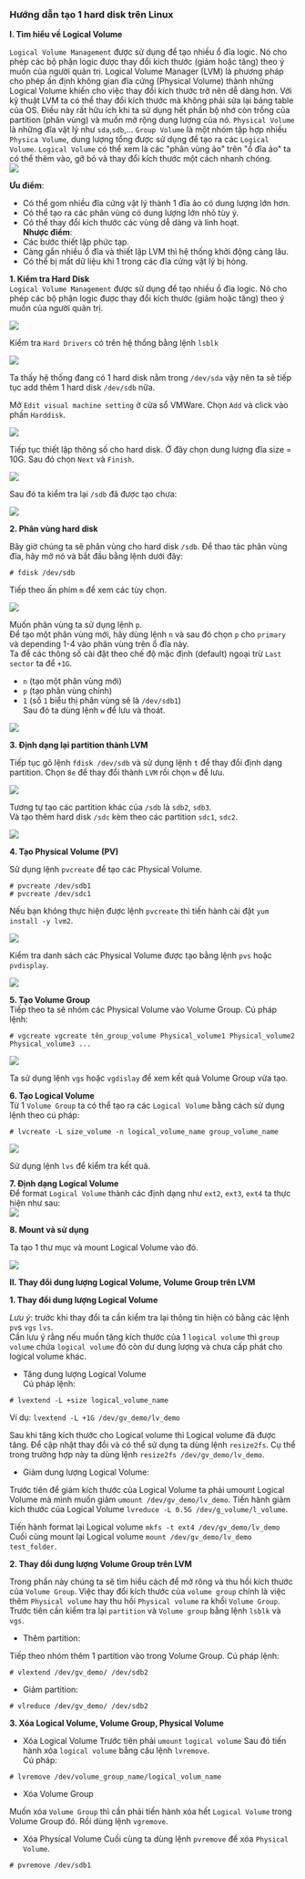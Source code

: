 ### Hướng dẫn tạo 1 hard disk trên Linux  

**I. Tìm hiểu về Logical Volume**  

`Logical Volume Management` được sử dụng để tạo nhiều ổ đĩa logic. Nó cho phép các bộ phận logic được thay đổi kích thước (giảm hoặc tăng) theo ý muốn của người quản trị. 
Logical Volume Manager (LVM) là phương pháp cho phép ấn định không gian đĩa cứng (Physical Volume) thành những Logical Volume khiến cho việc thay đổi kích thước trở nên dễ dàng hơn. Với kỹ thuật LVM ta có thể thay đổi kích thước mà không phải sửa lại bảng table của OS. Điều này rất hữu ích khi ta sử dụng hết phần bộ nhớ còn trống của partition (phân vùng) và muốn mở rộng dung lượng của nó. `Physical Volume` là những đĩa vật lý như `sda`,`sdb`,... `Group Volume` là một nhóm tập hợp nhiều `Physica Volume`, dung lượng tổng được sử dụng để tạo ra các `Logical Volume`. `Logical Volume` có thể xem là các "phân vùng ảo" trên "ổ đĩa ảo" ta có thể thêm vào, gỡ bỏ và thay đổi kích thước một cách nhanh chóng.  
<img src="https://i.imgur.com/sotY3mn.png">
  
**Ưu điểm**:  
- Có thể gom nhiều đĩa cứng vật lý thành 1 đĩa ảo có dung lượng lớn hơn.
- Có thể tạo ra các phân vùng có dung lượng lớn nhỏ tùy ý.  
- Có thể thay đổi kích thước các vùng dễ dàng và linh hoạt.  
**Nhược điểm**:  
- Các bước thiết lập phức tạp.  
- Càng gắn nhiều ổ đĩa và thiết lập LVM thì hệ thống khởi động càng lâu.  
- Có thể bị mất dữ liệu khi 1 trong các đĩa cứng vật lý bị hỏng.  


**1. Kiểm tra Hard Disk**  
`Logical Volume Management` được sử dụng để tạo nhiều ổ đĩa logic. Nó cho phép các bộ phận logic được thay đổi kích thước (giảm hoặc tăng) theo ý muốn của người quản trị.  

<img src="https://i.imgur.com/fNCFJRO.png">

Kiểm tra `Hard Drivers` có trên hệ thống bằng lệnh `lsblk`   

<img src="https://i.imgur.com/eUhBMre.png">

Ta thấy hệ thống đang có 1 hard disk nằm trong `/dev/sda` vậy nên ta sẽ tiếp tục add thêm 1 hard disk `/dev/sdb` nữa.  

Mở `Edit visual machine setting` ở cửa sổ VMWare. Chọn `Add` và click vào phần `Harddisk`.  

<img src="https://i.imgur.com/MTi0zij.png">  

Tiếp tục thiết lập thông số cho hard disk. Ở đây chọn dung lượng đĩa size = 10G. Sau đó chọn `Next` và `Finish`.  

<img src="https://i.imgur.com/mK6xhmO.png">

Sau đó ta kiểm tra lại `/sdb` đã được tạo chưa:

<img src="https://i.imgur.com/zttgS3i.png">  

**2. Phân vùng hard disk**  

Bây giờ chúng ta sẽ phân vùng cho hard disk `/sdb`. Để thao tác phân vùng đĩa, hãy mở nó và bắt đầu bằng lệnh dưới đây:   
```
# fdisk /dev/sdb
```
Tiếp theo ấn phím `m` để xem các tùy chọn.  

<img src="https://i.imgur.com/EdnlHLf.png">

Muốn phân vùng ta sử dụng lệnh `p`.   
Để tạo một phân vùng mới, hãy dùng lệnh `n` và sau đó chọn `p` cho `primary` và depending 1-4 vào phân vùng trên ổ đĩa này.  
Ta để các thông số cài đặt theo chế độ mặc định (default) ngoại trừ `Last sector` ta để `+1G`.  
- `n` (tạo một phân vùng mới)  
- `p` (tạo phân vùng chính)  
- `1` (số `1` biểu thị phân vùng sẽ là `/dev/sdb1`)  
Sau đó ta dùng lệnh `w` để lưu và thoát.

<img src="https://i.imgur.com/BWszzba.png">

**3. Định dạng lại partition thành LVM**  

 Tiếp tục gõ lệnh `fdisk /dev/sdb` và sử dụng lệnh `t` để thay đổi định dạng partition. Chọn `8e` để thay đổi thành `LVM` rồi chọn `w` để lưu.  

<img src="https://i.imgur.com/ejguw40.png">

Tương tự tạo các partition khác của `/sdb` là `sdb2`, `sdb3`.  
Và tạo thêm hard disk `/sdc` kèm theo các partition `sdc1`, `sdc2`.

<img src="https://i.imgur.com/qiUVPL4.png">  

**4. Tạo Physical Volume (PV)**  

Sử dụng lệnh `pvcreate` để tạo các Physical Volume.
```
# pvcreate /dev/sdb1
# pvcreate /dev/sdc1
```
Nếu bạn không thực hiện được lệnh `pvcreate` thì tiến hành cài đặt `yum install -y lvm2`.  

<img src="https://i.imgur.com/cJtwF5v.png">

Kiểm tra danh sách các Physical Volume được tạo bằng lệnh `pvs` hoặc `pvdisplay`.  

<img src="https://i.imgur.com/M3uJaFj.png">

**5. Tạo Volume Group**  
Tiếp theo ta sẽ nhóm các Physical Volume vào Volume Group. Cú pháp lệnh:  
```
# vgcreate vgcreate tên_group_volume Physical_volume1 Physical_volume2 Physical_volume3 ...
```
<img src="https://i.imgur.com/wDY1I6x.png">

Ta sử dụng lệnh `vgs` hoặc `vgdislay` để xem kết quả Volume Group vừa tạo. 

**6. Tạo Logical Volume**  
Từ 1 `Volume Group` ta có thể tạo ra các `Logical Volume` bằng cách sử dụng lệnh theo cú pháp:  
```
# lvcreate -L size_volume -n logical_volume_name group_volume_name
```
<img src="https://i.imgur.com/taXsOHU.png">  

Sử dụng lệnh `lvs` để kiểm tra kết quả.  

**7. Định dạng Logical Volume**  
Để format `Logical Volume` thành các định dạng như `ext2`, `ext3`, `ext4` ta thực hiện như sau:  
<img src="https://i.imgur.com/fHN8nif.png">  

**8. Mount và sử dụng**  

Ta tạo 1 thư mục và mount Logical Volume vào đó.

<img src="https://i.imgur.com/fQ7Kc9z.png">  


**II. Thay đổi dung lượng Logical Volume, Volume Group trên LVM**  

**1. Thay đổi dung lượng Logical Volume**  

*Lưu ý*: trước khi thay đổi ta cần kiểm tra lại thông tin hiện có bằng các lệnh `pv`s `vgs` `lvs`.  
Cần lưu ý rằng nếu muốn tăng kích thước của 1 `logical volume` thì `group volume` chứa `logical volume` đó còn dư dung lượng và chưa cấp phát cho logical volume khác.  
- Tăng dung lượng Logical Volume  
Cú pháp lệnh:  
```
# lvextend -L +size logical_volume_name
```
Ví dụ: `lvextend -L +1G /dev/gv_demo/lv_demo`  

Sau khi tăng kích thước cho Logical volume thì Logical volume đã được tăng. Để cập nhật thay đổi và có thể sử dụng ta dùng lệnh `resize2fs`. Cụ thể trong trường hợp này ta dùng lệnh `resize2fs /dev/gv_demo/lv_demo`.  

- Giảm dung lượng Logical Volume:

Trước tiên để giảm kích thước của Logical Volume ta phải umount Logical Volume mà mình muốn giảm `umount /dev/gv_demo/lv_demo`. Tiến hành giảm kích thước của Logical Volume `lvreduce -L 0.5G /dev/g_volume/l_volume`. 

Tiến hành format lại Logical volume `mkfs -t ext4 /dev/gv_demo/lv_demo` Cuối cùng mount lại Logical volume `mount /dev/gv_demo/lv_demo test_folder`.  

**2. Thay đổi dung lượng Volume Group trên LVM** 

Trong phần này chúng ta sẽ tìm hiểu cách để mở rông và thu hồi kích thước của `Volume Group`. Việc thay đổi kích thước của `volume group` chính là việc thêm `Physical volume` hay thu hồi `Physical volume` ra khổi `Volume Group`. Trước tiên cần kiểm tra lại `partition` và `Volume group` bằng lệnh `lsblk` và `vgs`.  

- Thêm partition:  

Tiếp theo nhóm thêm 1 partition vào trong Volume Group. Cú pháp lệnh: 
```
# vlextend /dev/gv_demo/ /dev/sdb2
```  
- Giảm partition:  

 ```
# vlreduce /dev/gv_demo/ /dev/sdb2
 ``` 
 **3. Xóa Logical Volume, Volume Group, Physical Volume**

- Xóa Logical Volume 
 Trước tiên phải `umount` `logical volume` Sau đó tiến hành xóa `logical volume` bằng câu lệnh `lvremove`.  
 Cú pháp:
 ```
 # lvremove /dev/volume_group_name/logical_volum_name
 ```
- Xóa Volume Group 

Muốn xóa `Volume Group` thì cần phải tiến hành xóa hết `Logical Volume` trong Volume Group đó. Rồi dùng lệnh `vgremove`. 

- Xóa Physical Volume 
Cuối cùng ta dùng lệnh `pvremove` để xóa `Physical Volume`.  
```
# pvremove /dev/sdb1
```









